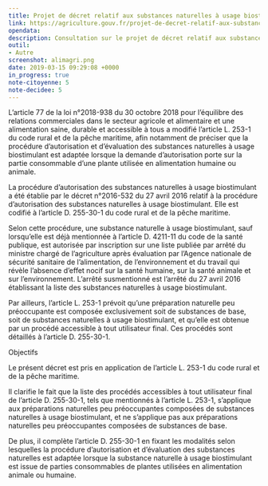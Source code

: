 ```yaml
---
title: Projet de décret relatif aux substances naturelles à usage biostimulant et aux préparations naturelles peu préoccupantes en contenant
link: https://agriculture.gouv.fr/projet-de-decret-relatif-aux-substances-naturelles-usage-biostimulant-et-aux-preparations-naturelles
opendata: 
description: Consultation sur le projet de décret relatif aux substances naturelles à usage biostimulant et aux préparations naturelles peu préoccupantes en contenant (SNUB)
outil:
- Autre
screenshot: alimagri.png
date: 2019-03-15 09:29:08 +0000
in_progress: true
note-citoyenne: 5
note-decidee: 5
---
```

L’article 77 de la loi n°2018-938 du 30 octobre 2018 pour l’équilibre des relations commerciales dans le secteur agricole et alimentaire et une alimentation saine, durable et accessible à tous a modifié l’article L. 253-1 du code rural et de la pêche maritime, afin notamment de préciser que la procédure d’autorisation et d’évaluation des substances naturelles à usage biostimulant est adaptée lorsque la demande d’autorisation porte sur la partie consommable d’une plante utilisée en alimentation humaine ou animale.

La procédure d’autorisation des substances naturelles à usage biostimulant a été établie par le décret n°2016-532 du 27 avril 2016 relatif à la procédure d’autorisation des substances naturelles à usage biostimulant. Elle est codifié à l’article D. 255-30-1 du code rural et de la pêche maritime.

Selon cette procédure, une substance naturelle à usage biostimulant, sauf lorsqu’elle est déjà mentionnée à l’article D. 4211-11 du code de la santé publique, est autorisée par inscription sur une liste publiée par arrêté du ministre chargé de l’agriculture après évaluation par l’Agence nationale de sécurité sanitaire de l’alimentation, de l’environnement et du travail qui révèle l’absence d’effet nocif sur la santé humaine, sur la santé animale et sur l’environnement. L’arrêté susmentionné est l’arrêté du 27 avril 2016 établissant la liste des substances naturelles à usage biostimulant.

Par ailleurs, l’article L. 253-1 prévoit qu’une préparation naturelle peu préoccupante est composée exclusivement soit de substances de base, soit de substances naturelles à usage biostimulant, et qu’elle est obtenue par un procédé accessible à tout utilisateur final. Ces procédés sont détaillés à l’article D. 255-30-1.

Objectifs

Le présent décret est pris en application de l’article L. 253-1 du code rural et de la pêche maritime.

Il clarifie le fait que la liste des procédés accessibles à tout utilisateur final de l’article D. 255-30-1, tels que mentionnés à l’article L. 253-1, s’applique aux préparations naturelles peu préoccupantes composées de substances naturelles à usage biostimulant, et ne s’applique pas aux préparations naturelles peu préoccupantes composées de substances de base.

De plus, il complète l’article D. 255-30-1 en fixant les modalités selon lesquelles la procédure d’autorisation et d’évaluation des substances naturelles est adaptée lorsque la substance naturelle à usage biostimulant est issue de parties consommables de plantes utilisées en alimentation animale ou humaine.